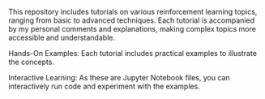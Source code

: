 This repository includes tutorials on various reinforcement learning topics, ranging from basic to advanced techniques. Each tutorial is accompanied by my personal comments and explanations, making complex topics more accessible and understandable.

Hands-On Examples: Each tutorial includes practical examples to illustrate the concepts.

Interactive Learning: As these are Jupyter Notebook files, you can interactively run code and experiment with the examples.
